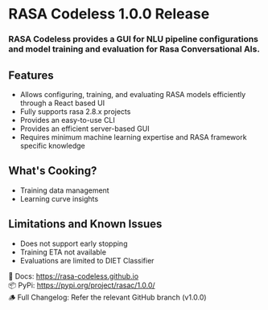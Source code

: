 # RASA Codeless 1.0.0 Release

### RASA Codeless provides a GUI for NLU pipeline configurations and model training and evaluation for Rasa Conversational AIs.

## Features
- Allows configuring, training, and evaluating RASA models efficiently through a React based UI
- Fully supports rasa 2.8.x projects
- Provides an easy-to-use CLI
- Provides an efficient server-based GUI
- Requires minimum machine learning expertise and RASA framework specific knowledge

## What's Cooking?
- Training data management
- Learning curve insights

## Limitations and Known Issues
- Does not support early stopping
- Training ETA not available
- Evaluations are limited to DIET Classifier

📒 Docs: https://rasa-codeless.github.io  
📦 PyPi: https://pypi.org/project/rasac/1.0.0/  
🪵 Full Changelog: Refer the relevant GitHub branch (v1.0.0)  

